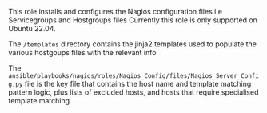This role installs and configures the Nagios configuration files i.e Servicegroups and Hostgroups files
Currently this role is only supported on Ubuntu 22.04.

The `/templates` directory contains the jinja2 templates used to populate the various hostgoups files with the relevant info

The `ansible/playbooks/nagios/roles/Nagios_Config/files/Nagios_Server_Config.py` file is the key file that contains the host name and template matching pattern logic, plus lists of excluded hosts, and hosts that require specialised template matching.
